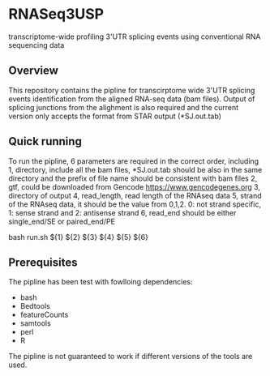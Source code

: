 # RNASeq3USP
transcriptome-wide  profiling 3'UTR splicing events using conventional RNA sequencing data 


## Overview
This repository contains the pipline for transcirptome wide 3'UTR splicing events identification from the aligned RNA-seq data (bam files). Output of splicing junctions from the alighment is also required and the current version only accepts the format from STAR output (*SJ.out.tab)    


## Quick running 
To run the pipline, 6 parameters are required in the correct order, including 
1, directory, include all the bam files, *SJ.out.tab should be also in the same directory and the prefix of file name should be consistent with bam files
2, gtf, could be downloaded from Gencode https://www.gencodegenes.org
3, directory of output
4, read_length, read length of the RNAseq data 
5, strand of the RNAseq data, it should be the value from 0,1,2. 0: not strand specific, 1: sense strand and 2: antisense strand 
6, read_end should be either single_end/SE or paired_end/PE  

bash run.sh ${1} ${2} ${3} ${4} ${5} ${6}


## Prerequisites
The pipline has been test with fowlloing dependencies: 

- bash 
- Bedtools 
- featureCounts 
- samtools 
- perl 
- R

The pipline is not guaranteed to work if different versions of the tools are used.
